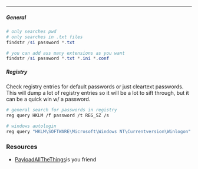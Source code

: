 -- -
##### General
```powershell
# only searches pwd
# only searches in .txt files
findstr /si password *.txt

# you can add ass many extensions as you want
findstr /si password *.txt *.ini *.conf
```
##### Registry
Check registry entries for default passwords or just cleartext passwords. This will dump a lot of registry entries so it will be a lot to sift through, but it can be a quick win w/ a password.
```bash
# general search for passwords in registry
reg query HKLM /f password /t REG_SZ /s

# windows autologin
reg query "HKLM\SOFTWARE\Microsoft\Windows NT\Currentversion\Winlogon"
```
### Resources
- [PayloadAllTheThings](https://swisskyrepo.github.io/InternalAllTheThings/redteam/escalation/windows-privilege-escalation/#eop-looting-for-passwords)is you friend